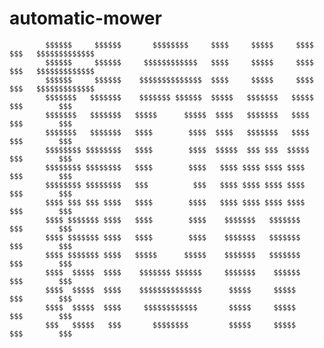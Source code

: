 # automatic-mower


            $$$$$$     $$$$$$       $$$$$$$$     $$$$     $$$$$     $$$$         $$$   $$$$$$$$$$$$$
            $$$$$$     $$$$$$     $$$$$$$$$$$$   $$$$     $$$$$     $$$$         $$$   $$$$$$$$$$$$$
            $$$$$$     $$$$$$    $$$$$$$$$$$$$$  $$$$     $$$$$     $$$$         $$$   $$$$$$$$$$$$$
            $$$$$$$   $$$$$$$    $$$$$$$ $$$$$$  $$$$$   $$$$$$$   $$$$$         $$$        $$$     
            $$$$$$$   $$$$$$$   $$$$$      $$$$$  $$$$   $$$$$$$   $$$$          $$$        $$$     
            $$$$$$$   $$$$$$$   $$$$        $$$$  $$$$   $$$$$$$   $$$$          $$$        $$$     
            $$$$$$$$ $$$$$$$$   $$$$        $$$$  $$$$$  $$$ $$$  $$$$$          $$$        $$$     
            $$$$$$$$ $$$$$$$$   $$$$        $$$$   $$$$ $$$$ $$$$ $$$$           $$$        $$$     
            $$$$$$$$ $$$$$$$$   $$$          $$$   $$$$ $$$$ $$$$ $$$$           $$$        $$$     
            $$$$ $$$ $$$ $$$$   $$$$        $$$$   $$$$ $$$$ $$$$ $$$$           $$$        $$$     
            $$$$ $$$$$$$ $$$$   $$$$        $$$$    $$$$$$$   $$$$$$$            $$$        $$$     
            $$$$ $$$$$$$ $$$$   $$$$        $$$$    $$$$$$$   $$$$$$$            $$$        $$$     
            $$$$ $$$$$$$ $$$$   $$$$$      $$$$$    $$$$$$$   $$$$$$$            $$$        $$$     
            $$$$  $$$$$  $$$$    $$$$$$$ $$$$$$     $$$$$$$    $$$$$$            $$$        $$$     
            $$$$  $$$$$  $$$$    $$$$$$$$$$$$$$      $$$$$     $$$$$             $$$        $$$     
            $$$$  $$$$$  $$$$     $$$$$$$$$$$$       $$$$$     $$$$$             $$$        $$$     
            $$$   $$$$$   $$$       $$$$$$$$         $$$$$     $$$$$             $$$        $$$     

